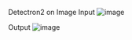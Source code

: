 Detectron2 on Image
Input
![image](https://github.com/user-attachments/assets/5070877c-5bfb-47f9-b404-f2888b26a3ee)

Output
![image](https://github.com/user-attachments/assets/cc58d7b1-6e11-452f-baac-db58cdacba2a)

